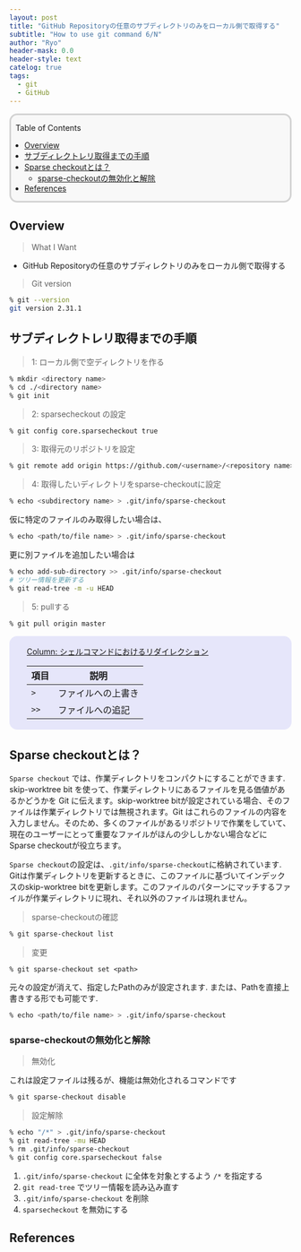 ```yaml
---
layout: post
title: "GitHub Repositoryの任意のサブディレクトリのみをローカル側で取得する"
subtitle: "How to use git command 6/N"
author: "Ryo"
header-mask: 0.0
header-style: text
catelog: true
tags:
  - git
  - GitHub
---
```




<div style='border-radius: 1em; border-style:solid; border-color:#D3D3D3; background-color:#F8F8F8'>

<p class="h4">&nbsp;&nbsp;Table of Contents</p>

<!-- START doctoc generated TOC please keep comment here to allow auto update -->
<!-- DON'T EDIT THIS SECTION, INSTEAD RE-RUN doctoc TO UPDATE -->

- [Overview](#overview)
- [サブディレクトレリ取得までの手順](#%E3%82%B5%E3%83%96%E3%83%87%E3%82%A3%E3%83%AC%E3%82%AF%E3%83%88%E3%83%AC%E3%83%AA%E5%8F%96%E5%BE%97%E3%81%BE%E3%81%A7%E3%81%AE%E6%89%8B%E9%A0%86)
- [Sparse checkoutとは？](#sparse-checkout%E3%81%A8%E3%81%AF)
  - [sparse-checkoutの無効化と解除](#sparse-checkout%E3%81%AE%E7%84%A1%E5%8A%B9%E5%8C%96%E3%81%A8%E8%A7%A3%E9%99%A4)
- [References](#references)

<!-- END doctoc generated TOC please keep comment here to allow auto update -->


</div>

## Overview

> What I Want

- GitHub Repositoryの任意のサブディレクトリのみをローカル側で取得する

> Git version

```zsh
% git --version
git version 2.31.1
```

## サブディレクトレリ取得までの手順

> 1: ローカル側で空ディレクトリを作る

```zsh
% mkdir <directory name>
% cd ./<directory name>
% git init
```

> 2: sparsecheckout の設定

```zsh
% git config core.sparsecheckout true
```

> 3: 取得元のリポジトリを設定

```zsh
% git remote add origin https://github.com/<username>/<repository name>.git
```
> 4: 取得したいディレクトリをsparse-checkoutに設定

```zsh
% echo <subdirectory name> > .git/info/sparse-checkout
```

仮に特定のファイルのみ取得したい場合は、

```zsh
% echo <path/to/file name> > .git/info/sparse-checkout
```

更に別ファイルを追加したい場合は

```zsh
% echo add-sub-directory >> .git/info/sparse-checkout
# ツリー情報を更新する
% git read-tree -m -u HEAD
```

> 5: pullする

```zsh
% git pull origin master
```

<div style='padding-left: 2em; padding-right: 2em; border-radius: 1em; border-style:solid; border-color:#e6e6fa; background-color:#e6e6fa'>
<p class="h4"><ins>Column: シェルコマンドにおけるリダイレクション</ins></p>

|項目 |説明|
|---|---|
|`>` |	ファイルへの上書き|
|`>>` |	ファイルへの追記|

</div>


## Sparse checkoutとは？

`Sparse checkout` では、作業ディレクトリをコンパクトにすることができます. skip-worktree bit を使って、作業ディレクトリにあるファイルを見る価値があるかどうかを Git に伝えます。skip-worktree bitが設定されている場合、そのファイルは作業ディレクトリでは無視されます。Git はこれらのファイルの内容を入力しません。そのため、多くのファイルがあるリポジトリで作業をしていて、現在のユーザーにとって重要なファイルがほんの少ししかない場合などにSparse checkoutが役立ちます。

`Sparse checkout`の設定は、`.git/info/sparse-checkout`に格納されています. Gitは作業ディレクトリを更新するときに、このファイルに基づいてインデックスのskip-worktree bitを更新します。このファイルのパターンにマッチするファイルが作業ディレクトリに現れ、それ以外のファイルは現れません。

> sparse-checkoutの確認

```zsh
% git sparse-checkout list
```

> 変更

```
% git sparse-checkout set <path>
```

元々の設定が消えて、指定したPathのみが設定されます. または、Pathを直接上書きする形でも可能です.

```zsh
% echo <path/to/file name> > .git/info/sparse-checkout
```

### sparse-checkoutの無効化と解除

> 無効化

これは設定ファイルは残るが、機能は無効化されるコマンドです

```zsh
% git sparse-checkout disable
```

> 設定解除

```zsh
% echo "/*" > .git/info/sparse-checkout
% git read-tree -mu HEAD
% rm .git/info/sparse-checkout
% git config core.sparsecheckout false
```

1. `.git/info/sparse-checkout` に全体を対象とするよう `/*` を指定する
2. `git read-tree` でツリー情報を読み込み直す
3. `.git/info/sparse-checkout` を削除
4. `sparsecheckout` を無効にする

## References